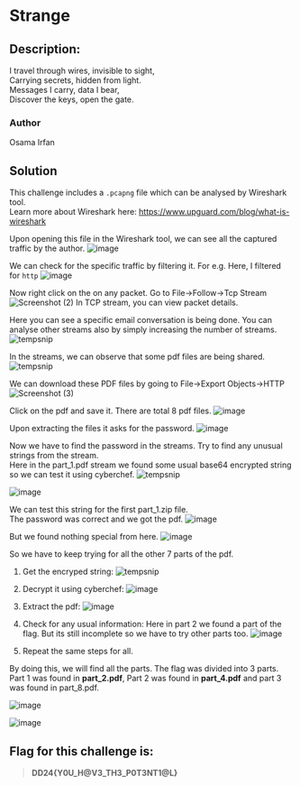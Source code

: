 # Strange

## Description:       
I travel through wires, invisible to sight,    
Carrying secrets, hidden from light.    
Messages I carry, data I bear,     
Discover the keys, open the gate.   

### Author
Osama Irfan

## Solution
This challenge includes a `.pcapng` file which can be analysed by Wireshark tool.      
Learn more about Wireshark here: https://www.upguard.com/blog/what-is-wireshark

Upon opening this file in the Wireshark tool, we can see all the captured traffic by the author.
![image](https://github.com/0xZainRaza/DevDay24-CTF-Writeups/assets/128910142/e40f7ed2-939d-4aaa-b138-78623e444fcf)

We can check for the specific traffic by filtering it. For e.g. Here, I filtered for `http` 
![image](https://github.com/0xZainRaza/DevDay24-CTF-Writeups/assets/128910142/b1ea8f86-5023-4386-8baf-39240f042345)

Now right click on the on any packet. Go to File->Follow->Tcp Stream 
![Screenshot (2)](https://github.com/0xZainRaza/DevDay24-CTF-Writeups/assets/128910142/87258f1f-efd2-4a6f-846b-4935ee4b2508)
In TCP stream, you can view packet details.

Here you can see a specific email conversation is being done. You can analyse other streams also by simply increasing the number of streams.
![tempsnip](https://github.com/0xZainRaza/DevDay24-CTF-Writeups/assets/128910142/a72ce2d6-282f-4694-90b3-49ac0953a739)

In the streams, we can observe that some pdf files are being shared.
![tempsnip](https://github.com/0xZainRaza/DevDay24-CTF-Writeups/assets/128910142/44bfeab4-79c5-4f25-a7f1-48a312970f7f)

We can download these PDF files by going to File->Export Objects->HTTP
![Screenshot (3)](https://github.com/0xZainRaza/DevDay24-CTF-Writeups/assets/128910142/0d917bd5-9d6e-497d-a7c2-c6046c97aa4b)

Click on the pdf and save it. There are total 8 pdf files.
![image](https://github.com/0xZainRaza/DevDay24-CTF-Writeups/assets/128910142/5d9e6fea-c885-4af2-87ac-d88637254e13)

Upon extracting the files it asks for the password.
![image](https://github.com/0xZainRaza/DevDay24-CTF-Writeups/assets/128910142/8fa24d6a-1437-44ba-84c2-3101bce585ee)

Now we have to find the password in the streams. Try to find any unusual strings from the stream.   
Here in the part_1.pdf stream we found some usual base64 encrypted string so we can test it using cyberchef.
![tempsnip](https://github.com/0xZainRaza/DevDay24-CTF-Writeups/assets/128910142/796d6a32-2162-47c2-820a-77ea3fd7961c)

![image](https://github.com/0xZainRaza/DevDay24-CTF-Writeups/assets/128910142/6aabba17-7cf0-4ea3-9fae-ab8d0c1658b2)

We can test this string for the first part_1.zip file.   
The password was correct and we got the pdf.
![image](https://github.com/0xZainRaza/DevDay24-CTF-Writeups/assets/128910142/5030728a-41af-4e86-b62c-145783803bf2)

But we found nothing special from here.
![image](https://github.com/0xZainRaza/DevDay24-CTF-Writeups/assets/128910142/3d30d6ab-faaf-4e6e-a99f-6d7c35cb5846)

So we have to keep trying for all the other 7 parts of the pdf.
1. Get the encryped string:
   ![tempsnip](https://github.com/0xZainRaza/DevDay24-CTF-Writeups/assets/128910142/d952819a-4ab3-4569-943e-c0b129c0a0c3)

3. Decrypt it using cyberchef:
   ![image](https://github.com/0xZainRaza/DevDay24-CTF-Writeups/assets/128910142/4afbc6d9-34ac-4559-a8d5-92e1a9ce3551)

4. Extract the pdf:
   ![image](https://github.com/0xZainRaza/DevDay24-CTF-Writeups/assets/128910142/501a06a7-5b55-4fba-881b-fe729f2d8b2b)

5. Check for any usual information:
   Here in part 2 we found a part of the flag. But its still incomplete so we have to try other parts too.
   ![image](https://github.com/0xZainRaza/DevDay24-CTF-Writeups/assets/128910142/19e41282-791f-49de-9af5-1e55215d9b6e)

6. Repeat the same steps for all.

By doing this, we will find all the parts. The flag was divided into 3 parts. Part 1 was found in **part_2.pdf**, Part 2 was found in **part_4.pdf** and part 3 was found in part_8.pdf.    

![image](https://github.com/0xZainRaza/DevDay24-CTF-Writeups/assets/128910142/767dac82-7c7f-42d6-9ac8-12cd251dc406)

![image](https://github.com/0xZainRaza/DevDay24-CTF-Writeups/assets/128910142/5d0d8986-1074-4a2d-a573-3f4e84e49205)

## Flag for this challenge is:
> **DD24{Y0U_H@V3_TH3_P0T3NT1@L}**
